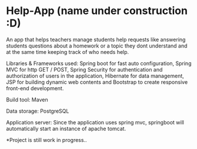 # Help-App (name under construction :D)
An app that helps teachers manage students help requests like answering students questions about a homework or a topic they dont understand and at the 
same time keeping track of who needs help.

Libraries & Frameworks used:
Spring boot for fast auto configuration, Spring MVC for http GET / POST, Spring Security for authentication and authorization of
users in the application, Hibernate for data management, JSP for building dynamic web contents and
Bootstrap to create responsive front-end development.

Build tool:
Maven

Data storage:
PostgreSQL

Application server:
Since the application uses spring mvc, springboot will automatically start an
instance of apache tomcat.

*Project is still work in progress..
